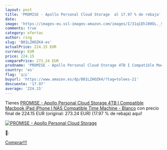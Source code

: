 ```yaml
---
layout: post
title: 'PROMISE - Apollo Personal Cloud Storage  al 17.97 % de rebaja'
date: 
image: 'https://images-eu.ssl-images-amazon.com/images/I/31q1EhJ80OL._SL200_.jpg'
comments: true
category: ofertas
author: ring
slug: 'B01LZHOZK4-es'
actualPrice: 224.15 EUR
currency: EUR
price: 224.15
comparePrice: 273.24 EUR
prodname: 'PROMISE - Apollo Personal Cloud Storage 4TB I Compatible Macbook  iPad  iPhone I NAS Compatible Time Machine - Blanco'
country: 'es'
flag: '🇪🇸'
buyurl: 'https://www.amazon.es/dp/B01LZHOZK4/?tag=tolees-21'
descuento: '17.97'
average: '224.15'
---
```


Tienes [PROMISE - Apollo Personal Cloud Storage 4TB I Compatible Macbook  iPad  iPhone I NAS Compatible Time Machine - Blanco](https://www.amazon.es/dp/B01LZHOZK4/?tag=tolees-21) con precio final de  224.15 EUR (original: 273.24 EUR) (17.97 %  de rebaja) aqui!

[![PROMISE - Apollo Personal Cloud Storage ](https://images-eu.ssl-images-amazon.com/images/I/31q1EhJ80OL._SL200_.jpg)](https://www.amazon.es/dp/B01LZHOZK4/?tag=tolees-21)

🔎:


[Comprar!!!](https://www.amazon.es/dp/B01LZHOZK4/?tag=tolees-21)
